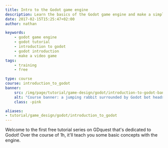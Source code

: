 ```yaml
---
title: Intro to the Godot game engine
description: Learn the basics of the Godot game engine and make a simple platform game prototype.
date: 2017-02-15T15:25:47+02:00
author: nathan

keywords: 
    - godot game engine
    - godot tutorial
    - introduction to godot
    - godot introduction
    - make a video game
tags: 
    - training
    - free

type: course
course: introduction_to_godot
banner: 
    src: /img/page/tutorial/game-design/godot/introduction-to-godot-banner.jpg
    alt: "Course banner: a jumping rabbit surrounded by Godot bot heads"
    class: -pink

aliases:
- tutorial/game_design/godot/introduction_to_godot
---
```


Welcome to the first free tutorial series on GDquest that's dedicated to Godot! Over the course of 1h, it'll teach you some basic concepts with the engine. 